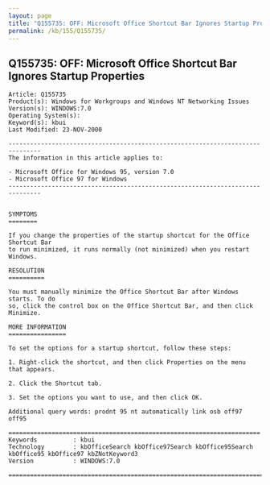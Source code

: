 ```yaml
---
layout: page
title: "Q155735: OFF: Microsoft Office Shortcut Bar Ignores Startup Properties"
permalink: /kb/155/Q155735/
---
```


## Q155735: OFF: Microsoft Office Shortcut Bar Ignores Startup Properties

	Article: Q155735
	Product(s): Windows for Workgroups and Windows NT Networking Issues
	Version(s): WINDOWS:7.0
	Operating System(s): 
	Keyword(s): kbui
	Last Modified: 23-NOV-2000
	
	-------------------------------------------------------------------------------
	The information in this article applies to:
	
	- Microsoft Office for Windows 95, version 7.0 
	- Microsoft Office 97 for Windows 
	-------------------------------------------------------------------------------
	
	
	SYMPTOMS
	========
	
	If you change the properties of the startup shortcut for the Office Shortcut Bar
	to run minimized, it runs normally (not minimized) when you restart Windows.
	
	RESOLUTION
	==========
	
	You must manually minimize the Office Shortcut Bar after Windows starts. To do
	so, click the control box on the Office Shortcut Bar, and then click Minimize.
	
	MORE INFORMATION
	================
	
	To set the options for a startup shortcut, follow these steps:
	
	1. Right-click the shortcut, and then click Properties on the menu that appears.
	
	2. Click the Shortcut tab.
	
	3. Set the options you want to use, and then click OK.
	
	Additional query words: prodnt 95 nt automatically link osb off97 off95
	
	======================================================================
	Keywords          : kbui 
	Technology        : kbOfficeSearch kbOffice97Search kbOffice95Search kbOffice95 kbOffice97 kbZNotKeyword3
	Version           : WINDOWS:7.0
	
	=============================================================================
	
